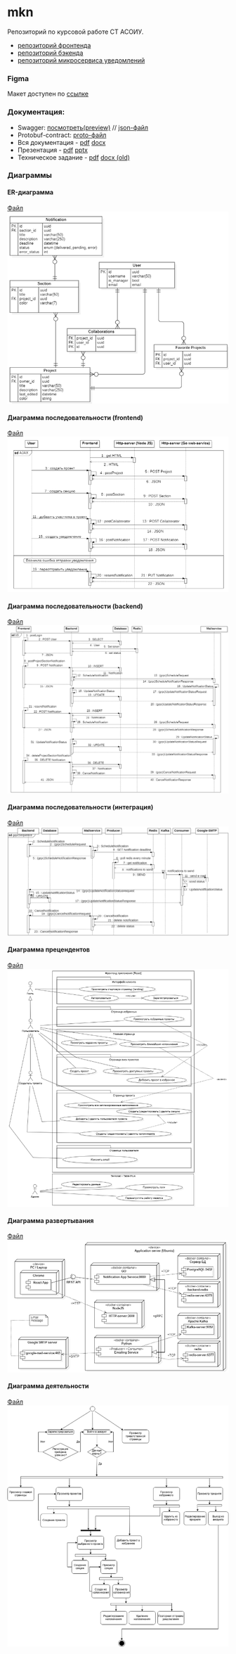 # mkn

Репозиторий по курсовой работе СТ АСОИУ.

- [репозиторий фронтенда](https://github.com/pvrtss/mkn-frontend)
- [репозиторий бэкенда](https://github.com/vvjke314/mkn-backend)
- [репозиторий микросервиса уведомлений](https://github.com/Sanyazay/mkn-mailing-service)

### Figma

Макет доступен по [ссылке](https://www.figma.com/file/vyFT6WPGsmnSiZVdOWZkRq/MKN?node-id=0-1&t=Tmr3X1z1IiqiEFyA-0)

### Документация:

- Swagger: [посмотреть(preview)](https://vvjke314.github.io/mkn/) // [json-файл](/docs/swagger/swagger.json)
- Protobuf-contract: [proto-файл](/docs/proto/mail-service.proto)
- Вся документация - [pdf](/docs/documentation.pdf) [docx](/docs/documentation.docx)
- Презентация - [pdf](/docs/presentation.pdf) [pptx](/docs/presentation.pptx)
- Техническое задание - [pdf](/docs/tech-spec/tech-spec.pdf) [docx (old)](/docs/tech-spec/TZ_Zaycev_Eremihin_Abramov.docx)

### Диаграммы

#### ER-диаграмма

[Файл](/docs/diagrams/er.mdj)
![ER-диаграмма](/docs/diagrams/er.png)

#### Диаграмма последовательности (frontend)

[Файл](/docs/diagrams/front-sequence.mdj)
![Sequence-диаграмма (frontend)](/docs/diagrams/FS.png)

#### Диаграмма последовательности (backend)

[Файл](/docs/diagrams/back-sequence.mdj)
![Sequence-диаграмма (backend)](/docs/diagrams/BS.png)

#### Диаграмма последовательности (интеграция)

[Файл](/docs/diagrams/integration-sequence.mdj)
![Sequence-диаграмма (integration)](/docs/diagrams/IS.png)

#### Диаграмма прецендентов

[Файл](/docs/diagrams/usecase.mdj)
![Диаграмма прецендентов](/docs/diagrams/usec.png)

#### Диаграмма развертывания

[Файл](/docs/diagrams/deploy.mdj)
![Диаграмма развертывания](/docs/diagrams/deploy.png)

#### Диаграмма деятельности

[Файл](/docs/diagrams/activity.drawio)
![Диаграмма деятельности](/docs/diagrams/activity.png)
